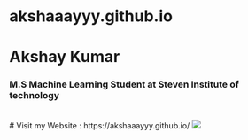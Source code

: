 # akshaaayyy.github.io
# Akshay Kumar
### M.S Machine Learning Student at Steven Institute of technology
<br>
# Visit my Website : https://akshaaayyy.github.io/
<img src="https://avatars.githubusercontent.com/u/50155239?v=4">


